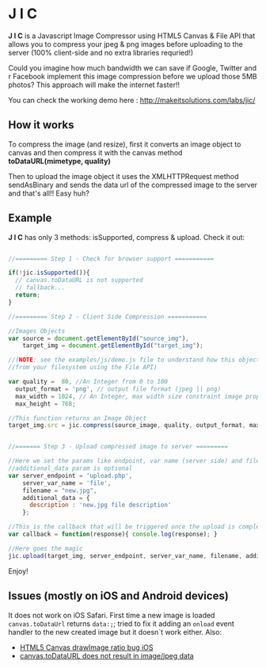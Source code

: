 # J I C 
**J I C** is a Javascript Image Compressor using HTML5 Canvas & File API that allows you to compress your jpeg & png images before uploading to the server (100% client-side and no extra libraries requried!)

Could you imagine how much bandwidth we can save if Google, Twitter and r Facebook implement this image compression before we upload those 5MB photos? This approach will make the internet faster!!

You can check the working demo here : http://makeitsolutions.com/labs/jic/

## How it works

To compress the image (and resize), first it converts an image object to canvas and then compress it with the canvas method **toDataURL(mimetype, quality)**

Then to upload the image object it uses the XMLHTTPRequest method sendAsBinary and sends the data url of the compressed image to the server and that's all!! Easy huh? 


## Example

**J I C** has only 3 methods: isSupported, compress & upload. Check it out:

```javascript

//========= Step 1 - Check for browser support ===========

if(!jic.isSupported()){
  // canvas.toDataURL is not supported
  // fallback...
  return;
}

//========= Step 2 - Client Side Compression ===========

//Images Objects
var source = document.getElementById("source_img"),
    target_img = document.getElementById("target_img");

//(NOTE: see the examples/js/demo.js file to understand how this object could be a local image 
//from your filesystem using the File API)

var quality =  80, //An Integer from 0 to 100
  output_format = 'png', // output file format (jpeg || png)
  max_width = 1024, // An Integer, max width size constraint image proportions
  max_height = 768;

//This function returns an Image Object 
target_img.src = jic.compress(source_image, quality, output_format, max_width, max_height).src;  


//======= Step 3 - Upload compressed image to server =========

//Here we set the params like endpoint, var name (server side) and filename
//additional_data param is optional
var server_endpoint = 'upload.php',
	server_var_name = 'file',
	filename = "new.jpg",
	additional_data = {
	  description : 'new.jpg file description'
	};

//This is the callback that will be triggered once the upload is completed
var callback = function(response){ console.log(response); }

//Here goes the magic
jic.upload(target_img, server_endpoint, server_var_name, filename, additional_data, callback);


```

Enjoy!

## Issues (mostly on iOS and Android devices)

It does not work on iOS Safari. First time a new image is loaded `canvas.toDataUrl` returns `data:;`; tried to fix it adding
an `onload` event handler to the new created image but it doesn`t work either. Also:

- [HTML5 Canvas drawImage ratio bug iOS](http://stackoverflow.com/questions/11929099/html5-canvas-drawimage-ratio-bug-ios)
- [canvas.toDataURL does not result in image/jpeg data](http://stackoverflow.com/questions/15495221/canvas-todataurl-does-not-result-in-image-jpeg-data)
